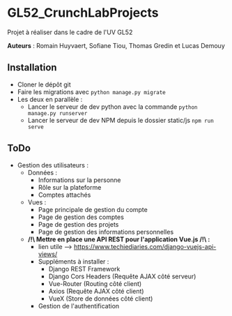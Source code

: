 # GL52_CrunchLabProjects
Projet à réaliser dans le cadre de l'UV GL52

**Auteurs** : Romain Huyvaert, Sofiane Tiou, Thomas Gredin et Lucas Demouy

## Installation
- Cloner le dépôt git
- Faire les migrations avec `python manage.py migrate`
- Les deux en parallèle :
    + Lancer le serveur de dev python avec la commande `python manage.py runserver`
    + Lancer le serveur de dev NPM depuis le dossier static/js `npm run serve`

## ToDo
- Gestion des utilisateurs :
    + Données :
        - Informations sur la personne
        - Rôle sur la plateforme
        - Comptes attachés
    + Vues :
        - Page principale de gestion du compte
        - Page de gestion des comptes
        - Page de gestion des projets
        - Page de gestion des informations personnelles
    + **/!\ Mettre en place une API REST pour l'application Vue.js /!\ :**
        - lien utile --> https://www.techiediaries.com/django-vuejs-api-views/
        - Suppléments à installer :
            * Django REST Framework
            * Django Cors Headers (Requête AJAX côté serveur)
            * Vue-Router (Routing côté client)
            * Axios (Requête AJAX côté client)
            * VueX (Store de données côté client)
        - Gestion de l'authentification